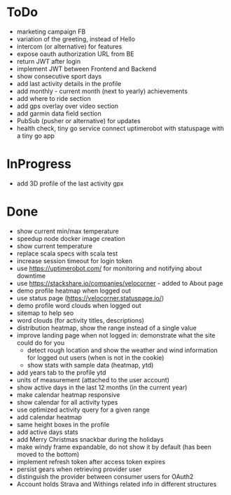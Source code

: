 # ToDo
- marketing campaign FB
- variation of the greeting, instead of Hello 
- intercom (or alternative) for features
- expose oauth authorization URL from BE 
- return JWT after login
- implement JWT between Frontend and Backend
- show consecutive sport days
- add last activity details in the profile
- add monthly - current month (next to yearly) achievements
- add where to ride section
- add gps overlay over video section
- add garmin data field section
- PubSub (pusher or alternative) for updates
- health check, tiny go service connect uptimerobot with statuspage with a tiny go app

# InProgress
- add 3D profile of the last activity gpx

# Done
- show current min/max temperature
- speedup node docker image creation
- show current temperature
- replace scala specs with scala test
- increase session timeout for login token
- use https://uptimerobot.com/ for monitoring and notifying about downtime
- use https://stackshare.io/companies/velocorner - added to About page
- demo profile heatmap when logged out
- use status page (https://velocorner.statuspage.io/)
- demo profile word clouds when logged out
- sitemap to help seo
- word clouds (for activity titles, descriptions)
- distribution heatmap, show the range instead of a single value
- improve landing page when not logged in: demonstrate what the site could do for you
  * detect rough location and show the weather and wind information for logged out users (when is not in the cookie)
  * show stats with sample data (heatmap, ytd)
- add years tab to the profile ytd
- units of measurement (attached to the user account)
- show active days in the last 12 months (in the current year)
- make calendar heatmap responsive
- show calendar for all activity types
- use optimized activity query for a given range
- add calendar heatmap
- same height boxes in the profile
- add active days stats
- add Merry Christmas snackbar during the holidays
- make windy frame expandable, do not show it by default (has been moved to the bottom)
- implement refresh token after access token expires
- persist gears when retrieving provider user
- distinguish the provider between consumer users for OAuth2
- Account holds Strava and Withings related info in different structures

